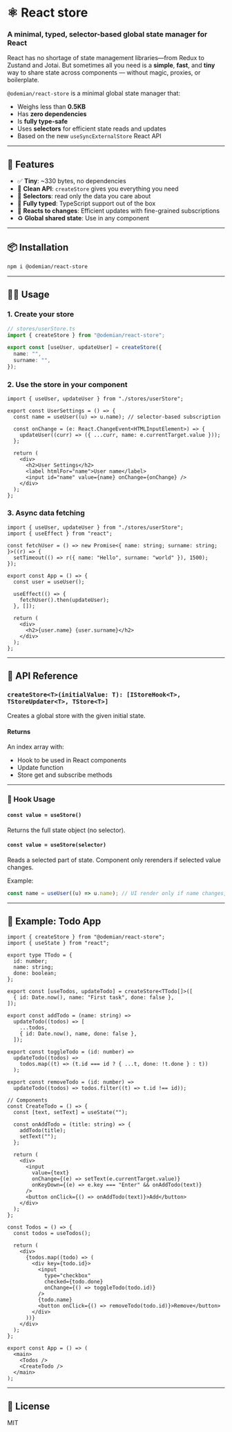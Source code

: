 # ⚛️ **React store**

### A minimal, typed, selector-based global state manager for React

React has no shortage of state management libraries—from Redux to Zustand and Jotai. But sometimes all you need is a **simple**, **fast**, and **tiny** way to share state across components — without magic, proxies, or boilerplate.

`@odemian/react-store` is a minimal global state manager that:

* Weighs less than **0.5KB**
* Has **zero dependencies**
* Is **fully type-safe**
* Uses **selectors** for efficient state reads and updates
* Based on the new `useSyncExternalStore` React API

---

## 🚀 Features

* ✅ **Tiny**: \~330 bytes, no dependencies
* 🧼 **Clean API**: `createStore` gives you everything you need
* 🎯 **Selectors**: read only the data you care about
* 🧠 **Fully typed**: TypeScript support out of the box
* 🔁 **Reacts to changes**: Efficient updates with fine-grained subscriptions
* ♻️ **Global shared state**: Use in any component

---

## 📦 Installation

```bash
npm i @odemian/react-store
```

---

## 🧑‍💻 Usage

### 1. Create your store

```ts
// stores/userStore.ts
import { createStore } from "@odemian/react-store";

export const [useUser, updateUser] = createStore({
  name: "",
  surname: "",
});
```

### 2. Use the store in your component

```tsx
import { useUser, updateUser } from "./stores/userStore";

export const UserSettings = () => {
  const name = useUser((u) => u.name); // selector-based subscription

  const onChange = (e: React.ChangeEvent<HTMLInputElement>) => {
    updateUser((curr) => ({ ...curr, name: e.currentTarget.value }));
  };

  return (
    <div>
      <h2>User Settings</h2>
      <label htmlFor="name">User name</label>
      <input id="name" value={name} onChange={onChange} />
    </div>
  );
};
```

### 3. Async data fetching

```tsx
import { useUser, updateUser } from "./stores/userStore";
import { useEffect } from "react";

const fetchUser = () => new Promise<{ name: string; surname: string; }>((r) => {
  setTimeout(() => r({ name: "Hello", surname: "world" }), 1500);
});

export const App = () => {
  const user = useUser();

  useEffect(() => {
    fetchUser().then(updateUser);
  }, []);

  return (
    <div>
      <h2>{user.name} {user.surname}</h2>
    </div>
  );
};
```

---

## 📘 API Reference

### `createStore<T>(initialValue: T): [IStoreHook<T>, TStoreUpdater<T>, TStore<T>]`

Creates a global store with the given initial state.

#### Returns

An index array with:

* Hook to be used in React components
* Update function
* Store get and subscribe methods

---

### 🔁 Hook Usage

#### `const value = useStore()`

Returns the full state object (no selector).

#### `const value = useStore(selector)`

Reads a selected part of state. Component only rerenders if selected value changes.

Example:

```ts
const name = useUser((u) => u.name); // UI render only if name changes, not entire state
```

---

## 📝 Example: Todo App

```tsx
import { createStore } from "@odemian/react-store";
import { useState } from "react";

export type TTodo = {
  id: number;
  name: string;
  done: boolean;
};

export const [useTodos, updateTodo] = createStore<TTodo[]>([
  { id: Date.now(), name: "First task", done: false },
]);

export const addTodo = (name: string) =>
  updateTodo((todos) => [
    ...todos,
    { id: Date.now(), name, done: false },
  ]);

export const toggleTodo = (id: number) =>
  updateTodo((todos) =>
    todos.map((t) => (t.id === id ? { ...t, done: !t.done } : t))
  );

export const removeTodo = (id: number) =>
  updateTodo((todos) => todos.filter((t) => t.id !== id));

// Components
const CreateTodo = () => {
  const [text, setText] = useState("");

  const onAddTodo = (title: string) => {
    addTodo(title);
    setText("");
  };

  return (
    <div>
      <input
        value={text}
        onChange={(e) => setText(e.currentTarget.value)}
        onKeyDown={(e) => e.key === "Enter" && onAddTodo(text)}
      />
      <button onClick={() => onAddTodo(text)}>Add</button>
    </div>
  );
};

const Todos = () => {
  const todos = useTodos();

  return (
    <div>
      {todos.map((todo) => (
        <div key={todo.id}>
          <input
            type="checkbox"
            checked={todo.done}
            onChange={() => toggleTodo(todo.id)}
          />
          {todo.name}
          <button onClick={() => removeTodo(todo.id)}>Remove</button>
        </div>
      ))}
    </div>
  );
};

export const App = () => (
  <main>
    <Todos />
    <CreateTodo />
  </main>
);
```

---

## 📃 License

MIT